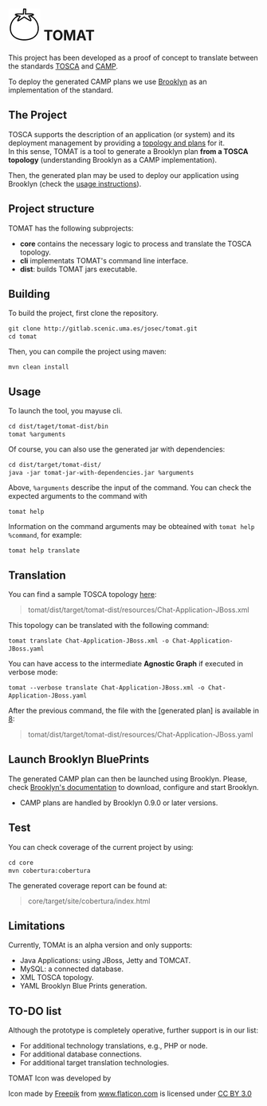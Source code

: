 

![TOMAT](https://raw.githubusercontent.com/kiuby88/tomat/master/dist/src/main/dist/resources/icon/tomat.png "TOMAT") TOMAT
==================

This project has been developed as a proof of concept to translate between the standards  [TOSCA][1] and [CAMP][2].

To deploy the generated CAMP plans we use [Brooklyn][3] as an implementation of the standard.

The Project
-------------------
TOSCA supports the description of an application (or system) and its deployment management by providing a [topology and plans][4] for it.   
In this sense, TOMAT is a tool to generate a Brooklyn plan **from a TOSCA topology** (understanding Brooklyn as a CAMP implementation).

Then, the generated plan may be used to deploy our application using Brooklyn (check the [usage instructions][6]).

Project structure
-------------------
TOMAT has the following subprojects:

- **core** contains the necessary logic to process and translate the TOSCA topology.
- **cli** implementats TOMAT's command line interface.
- **dist**: builds TOMAT jars executable.

Building
------------
To build the project, first clone the repository.

```
git clone http://gitlab.scenic.uma.es/josec/tomat.git
cd tomat
```

Then, you can compile the project using maven:
```
mvn clean install
```

Usage
---------
To launch the tool, you mayuse cli.

```
cd dist/taget/tomat-dist/bin
tomat %arguments
```

Of course, you can also use the generated jar with dependencies:
```
cd dist/target/tomat-dist/
java -jar tomat-jar-with-dependencies.jar %arguments
``` 

Above, ```%arguments``` describe the input of the command. You can check the expected arguments to the command with
```
tomat help 
```

Information on the command arguments may be obteained with ```tomat help %command```, for example:

```
tomat help translate
```

Translation
---------------

You can find a sample TOSCA topology [here][7]:

> tomat/dist/target/tomat-dist/resources/Chat-Application-JBoss.xml

This topology can be translated with the following command:
```
tomat translate Chat-Application-JBoss.xml -o Chat-Application-JBoss.yaml
```
You can have access to the intermediate **Agnostic Graph** if executed in verbose mode:
```
tomat --verbose translate Chat-Application-JBoss.xml -o Chat-Application-JBoss.yaml
```

After the previous command, the file with the [generated plan] is available in [8]:
> tomat/dist/target/tomat-dist/resources/Chat-Application-JBoss.yaml


Launch Brooklyn BluePrints
---------------------------
The generated CAMP plan can then be launched using Brooklyn.
Please, check [Brooklyn's documentation][9] to download, configure and start Brooklyn.

* CAMP plans are handled by Brooklyn 0.9.0 or later versions.

Test
---------
You can check coverage of the current project by using:
```
cd core
mvn cobertura:cobertura
```
The generated coverage report can be found at:
> core/target/site/cobertura/index.html

Limitations
-------------------
Currently, TOMAt is an alpha version and only supports:

- Java Applications: using JBoss, Jetty and TOMCAT.
- MySQL: a connected database.
- XML TOSCA topology.
- YAML Brooklyn Blue Prints generation.

TO-DO list
-------------------
Although the prototype is completely operative, further support is in our list:
- For additional technology translations, e.g., PHP or node.
- For additional database connections.
- For additional target translation technologies.

TOMAT Icon was developed by <div>Icon made by <a href="http://www.freepik.com" title="Freepik">Freepik</a> from <a href="http://www.flaticon.com" title="Flaticon">www.flaticon.com</a> is licensed under <a href="http://creativecommons.org/licenses/by/3.0/" title="Creative Commons BY 3.0">CC BY 3.0</a></div>

[1]: https://www.oasis-open.org/committees/tosca/
[2]: https://www.oasis-open.org/committees/camp/
[3]: https://brooklyn.incubator.apache.org/
[4]: http://docs.oasis-open.org/tosca/TOSCA/v1.0/os/TOSCA-v1.0-os.html#_Toc356403643
[6]: https://brooklyn.incubator.apache.org/v/latest/start/index.html
[7]: https://gitlab.scenic.uma.es/josec/tomat/blob/master/dist/src/main/dist/resources/Chat-Application-JBoss.xml
[8]: https://gitlab.scenic.uma.es/josec/tomat/blob/master/dist/src/main/dist/resources/Chat-Application-JBoss.yaml
[9]: https://brooklyn.io
